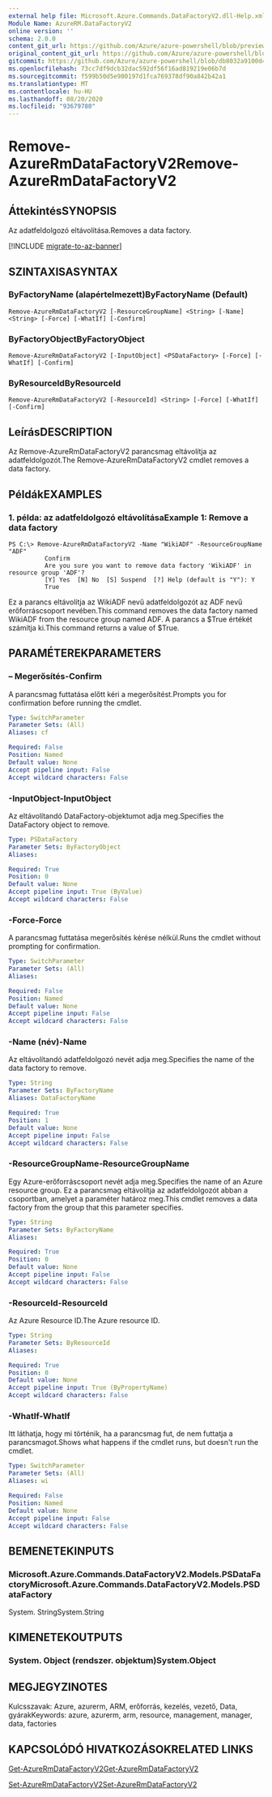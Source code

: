 ```yaml
---
external help file: Microsoft.Azure.Commands.DataFactoryV2.dll-Help.xml
Module Name: AzureRM.DataFactoryV2
online version: ''
schema: 2.0.0
content_git_url: https://github.com/Azure/azure-powershell/blob/preview/src/ResourceManager/DataFactories/Commands.DataFactoryV2/help/Remove-AzureRmDataFactoryV2.md
original_content_git_url: https://github.com/Azure/azure-powershell/blob/preview/src/ResourceManager/DataFactories/Commands.DataFactoryV2/help/Remove-AzureRmDataFactoryV2.md
gitcommit: https://github.com/Azure/azure-powershell/blob/db8032a9100d47fd3aa4248c7807d8e0bb538e83
ms.openlocfilehash: 73cc7df9dcb32dac592df56f16ad819219e06b7d
ms.sourcegitcommit: f599b50d5e980197d1fca769378df90a842b42a1
ms.translationtype: MT
ms.contentlocale: hu-HU
ms.lasthandoff: 08/20/2020
ms.locfileid: "93679780"
---
```

# <span data-ttu-id="17988-101">Remove-AzureRmDataFactoryV2</span><span class="sxs-lookup"><span data-stu-id="17988-101">Remove-AzureRmDataFactoryV2</span></span>

## <span data-ttu-id="17988-102">Áttekintés</span><span class="sxs-lookup"><span data-stu-id="17988-102">SYNOPSIS</span></span>
<span data-ttu-id="17988-103">Az adatfeldolgozó eltávolítása.</span><span class="sxs-lookup"><span data-stu-id="17988-103">Removes a data factory.</span></span>

[!INCLUDE [migrate-to-az-banner](../../includes/migrate-to-az-banner.md)]

## <span data-ttu-id="17988-104">SZINTAXISA</span><span class="sxs-lookup"><span data-stu-id="17988-104">SYNTAX</span></span>

### <span data-ttu-id="17988-105">ByFactoryName (alapértelmezett)</span><span class="sxs-lookup"><span data-stu-id="17988-105">ByFactoryName (Default)</span></span>
```
Remove-AzureRmDataFactoryV2 [-ResourceGroupName] <String> [-Name] <String> [-Force] [-WhatIf] [-Confirm]
```

### <span data-ttu-id="17988-106">ByFactoryObject</span><span class="sxs-lookup"><span data-stu-id="17988-106">ByFactoryObject</span></span>
```
Remove-AzureRmDataFactoryV2 [-InputObject] <PSDataFactory> [-Force] [-WhatIf] [-Confirm]
```

### <span data-ttu-id="17988-107">ByResourceId</span><span class="sxs-lookup"><span data-stu-id="17988-107">ByResourceId</span></span>
```
Remove-AzureRmDataFactoryV2 [-ResourceId] <String> [-Force] [-WhatIf] [-Confirm]
```

## <span data-ttu-id="17988-108">Leírás</span><span class="sxs-lookup"><span data-stu-id="17988-108">DESCRIPTION</span></span>
<span data-ttu-id="17988-109">Az Remove-AzureRmDataFactoryV2 parancsmag eltávolítja az adatfeldolgozót.</span><span class="sxs-lookup"><span data-stu-id="17988-109">The Remove-AzureRmDataFactoryV2 cmdlet removes a data factory.</span></span>

## <span data-ttu-id="17988-110">Példák</span><span class="sxs-lookup"><span data-stu-id="17988-110">EXAMPLES</span></span>

### <span data-ttu-id="17988-111">1. példa: az adatfeldolgozó eltávolítása</span><span class="sxs-lookup"><span data-stu-id="17988-111">Example 1: Remove a data factory</span></span>
```
PS C:\> Remove-AzureRmDataFactoryV2 -Name "WikiADF" -ResourceGroupName "ADF"
          Confirm
          Are you sure you want to remove data factory 'WikiADF' in resource group 'ADF'?
          [Y] Yes  [N] No  [S] Suspend  [?] Help (default is "Y"): Y
          True
```

<span data-ttu-id="17988-112">Ez a parancs eltávolítja az WikiADF nevű adatfeldolgozót az ADF nevű erőforráscsoport nevében.</span><span class="sxs-lookup"><span data-stu-id="17988-112">This command removes the data factory named WikiADF from the resource group named ADF.</span></span>
<span data-ttu-id="17988-113">A parancs a $True értékét számítja ki.</span><span class="sxs-lookup"><span data-stu-id="17988-113">This command returns a value of $True.</span></span>

## <span data-ttu-id="17988-114">PARAMÉTEREK</span><span class="sxs-lookup"><span data-stu-id="17988-114">PARAMETERS</span></span>

### <span data-ttu-id="17988-115">– Megerősítés</span><span class="sxs-lookup"><span data-stu-id="17988-115">-Confirm</span></span>
<span data-ttu-id="17988-116">A parancsmag futtatása előtt kéri a megerősítést.</span><span class="sxs-lookup"><span data-stu-id="17988-116">Prompts you for confirmation before running the cmdlet.</span></span>

```yaml
Type: SwitchParameter
Parameter Sets: (All)
Aliases: cf

Required: False
Position: Named
Default value: None
Accept pipeline input: False
Accept wildcard characters: False
```

### <span data-ttu-id="17988-117">-InputObject</span><span class="sxs-lookup"><span data-stu-id="17988-117">-InputObject</span></span>
<span data-ttu-id="17988-118">Az eltávolítandó DataFactory-objektumot adja meg.</span><span class="sxs-lookup"><span data-stu-id="17988-118">Specifies the DataFactory object to remove.</span></span>

```yaml
Type: PSDataFactory
Parameter Sets: ByFactoryObject
Aliases: 

Required: True
Position: 0
Default value: None
Accept pipeline input: True (ByValue)
Accept wildcard characters: False
```

### <span data-ttu-id="17988-119">-Force</span><span class="sxs-lookup"><span data-stu-id="17988-119">-Force</span></span>
<span data-ttu-id="17988-120">A parancsmag futtatása megerősítés kérése nélkül.</span><span class="sxs-lookup"><span data-stu-id="17988-120">Runs the cmdlet without prompting for confirmation.</span></span>

```yaml
Type: SwitchParameter
Parameter Sets: (All)
Aliases: 

Required: False
Position: Named
Default value: None
Accept pipeline input: False
Accept wildcard characters: False
```

### <span data-ttu-id="17988-121">-Name (név)</span><span class="sxs-lookup"><span data-stu-id="17988-121">-Name</span></span>
<span data-ttu-id="17988-122">Az eltávolítandó adatfeldolgozó nevét adja meg.</span><span class="sxs-lookup"><span data-stu-id="17988-122">Specifies the name of the data factory to remove.</span></span>

```yaml
Type: String
Parameter Sets: ByFactoryName
Aliases: DataFactoryName

Required: True
Position: 1
Default value: None
Accept pipeline input: False
Accept wildcard characters: False
```

### <span data-ttu-id="17988-123">-ResourceGroupName</span><span class="sxs-lookup"><span data-stu-id="17988-123">-ResourceGroupName</span></span>
<span data-ttu-id="17988-124">Egy Azure-erőforráscsoport nevét adja meg.</span><span class="sxs-lookup"><span data-stu-id="17988-124">Specifies the name of an Azure resource group.</span></span>
<span data-ttu-id="17988-125">Ez a parancsmag eltávolítja az adatfeldolgozót abban a csoportban, amelyet a paraméter határoz meg.</span><span class="sxs-lookup"><span data-stu-id="17988-125">This cmdlet removes a data factory from the group that this parameter specifies.</span></span>

```yaml
Type: String
Parameter Sets: ByFactoryName
Aliases: 

Required: True
Position: 0
Default value: None
Accept pipeline input: False
Accept wildcard characters: False
```

### <span data-ttu-id="17988-126">-ResourceId</span><span class="sxs-lookup"><span data-stu-id="17988-126">-ResourceId</span></span>
<span data-ttu-id="17988-127">Az Azure Resource ID.</span><span class="sxs-lookup"><span data-stu-id="17988-127">The Azure resource ID.</span></span>

```yaml
Type: String
Parameter Sets: ByResourceId
Aliases: 

Required: True
Position: 0
Default value: None
Accept pipeline input: True (ByPropertyName)
Accept wildcard characters: False
```

### <span data-ttu-id="17988-128">-WhatIf</span><span class="sxs-lookup"><span data-stu-id="17988-128">-WhatIf</span></span>
<span data-ttu-id="17988-129">Itt láthatja, hogy mi történik, ha a parancsmag fut, de nem futtatja a parancsmagot.</span><span class="sxs-lookup"><span data-stu-id="17988-129">Shows what happens if the cmdlet runs, but doesn't run the cmdlet.</span></span>

```yaml
Type: SwitchParameter
Parameter Sets: (All)
Aliases: wi

Required: False
Position: Named
Default value: None
Accept pipeline input: False
Accept wildcard characters: False
```

## <span data-ttu-id="17988-130">BEMENETEK</span><span class="sxs-lookup"><span data-stu-id="17988-130">INPUTS</span></span>

### <span data-ttu-id="17988-131">Microsoft.Azure.Commands.DataFactoryV2.Models.PSDataFactory</span><span class="sxs-lookup"><span data-stu-id="17988-131">Microsoft.Azure.Commands.DataFactoryV2.Models.PSDataFactory</span></span>
<span data-ttu-id="17988-132">System. String</span><span class="sxs-lookup"><span data-stu-id="17988-132">System.String</span></span>


## <span data-ttu-id="17988-133">KIMENETEK</span><span class="sxs-lookup"><span data-stu-id="17988-133">OUTPUTS</span></span>

### <span data-ttu-id="17988-134">System. Object (rendszer. objektum)</span><span class="sxs-lookup"><span data-stu-id="17988-134">System.Object</span></span>

## <span data-ttu-id="17988-135">MEGJEGYZI</span><span class="sxs-lookup"><span data-stu-id="17988-135">NOTES</span></span>
<span data-ttu-id="17988-136">Kulcsszavak: Azure, azurerm, ARM, erőforrás, kezelés, vezető, Data, gyárak</span><span class="sxs-lookup"><span data-stu-id="17988-136">Keywords: azure, azurerm, arm, resource, management, manager, data, factories</span></span>

## <span data-ttu-id="17988-137">KAPCSOLÓDÓ HIVATKOZÁSOK</span><span class="sxs-lookup"><span data-stu-id="17988-137">RELATED LINKS</span></span>
[<span data-ttu-id="17988-138">Get-AzureRmDataFactoryV2</span><span class="sxs-lookup"><span data-stu-id="17988-138">Get-AzureRmDataFactoryV2</span></span>]()

[<span data-ttu-id="17988-139">Set-AzureRmDataFactoryV2</span><span class="sxs-lookup"><span data-stu-id="17988-139">Set-AzureRmDataFactoryV2</span></span>]()
